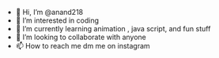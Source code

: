 - 👋 Hi, I’m @anand218
- 👀 I’m interested in coding
- 🌱 I’m currently learning animation , java script, and fun stuff
- 💞️ I’m looking to collaborate with anyone
- 📫 How to reach me dm me on instagram

<!---
anand218/anand218 is a ✨ special ✨ repository because its `README.md` (this file) appears on your GitHub profile.
You can click the Preview link to take a look at your changes.
--->
